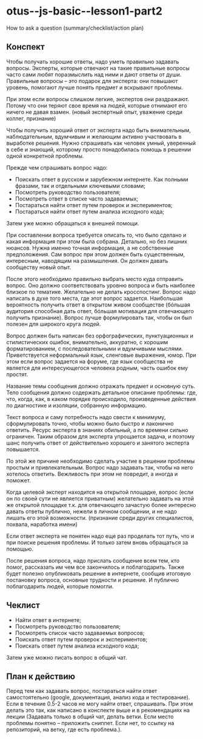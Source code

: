 # otus--js-basic--lesson1-part2
How to ask a question (summary/checklist/action plan)

## Конспект
Чтобы получать хорошие ответы, надо уметь правильно задавать вопросы. Эксперты, которые отвечают на такие правильные вопросы часто сами любят поразмыслить над ними и дают ответы от души. Правильные вопросы – это подарок для эксперта: они повышают уровень, помогают лучше понять предмет и вскрывают проблемы.

При этом если вопросы слишком легкие, экспертов они раздражают. Потому что они теряют свое время на людей, которые отнимают его ничего не давая взамен. (новый экспертный опыт, уважение среди коллег, признание)

Чтобы получить хороший ответ от эксперта надо быть внимательным, наблюдательным, вдумчивым и желающим активно участвовать в выработке решения. Нужно спрашивать как человек умный, уверенный в себе и знающий, которому просто понадобилась помощь в решении одной конкретной проблемы.

Прежде чем спрашивать вопрос надо:

- Поискать ответ в русском и зарубежном интернете. Как полными фразами, так и отдельными ключевыми словами;
- Посмотреть руководство пользователя;
- Посмотреть ответ в списке часто задаваемых;
- Постараться найти ответ путем проверок и экспериментов;
- Постараться найти ответ путем анализа исходного кода;

Затем уже можно обращаться к внешней помощи. 

При составлении вопроса требуется описать то, что было сделано и какая информация при этом была собрана. Детально, но без лишних нюансов. Нужна именно точная информация, а не собственные предположения. Сам вопрос при этом должен быть существенным, интересным, наводящим на размышления. Он должен давать сообществу новый опыт. 

После этого необходимо правильно выбрать место куда отправить вопрос. Оно должно соответствовать уровню вопроса и быть наиболее близкое по тематике. Желательно не делать кросспостинг. Вопрос надо написать в духе того места, где этот вопрос задается. Наибольшая вероятность получить ответ в открытом живом сообществе (бóльшая аудитория способная дать ответ, бóльшая мотивация для отвечающего получить признание). Вопрос лучше формулировать так, чтобы он был полезен для широкого круга людей.

Вопрос должен быть написан без орфографических, пунктуационных и стилистических ошибок, внимательно, аккуратно, с хорошим форматированием, с последовательными и вдумчивыми мыслями. Приветствуется неформальный язык, сленговые выражения, юмор. При этом если вопрос задается на форуме, где язык сообщества не является для интересующегося человека родным, часть ошибок ему простят.

Название темы сообщения должно отражать предмет и основную суть. 
Тело сообщения должно содержать детальное описание проблемы: где, что, когда, как, в каком порядке происходило, произведенные действия по диагностике и изоляции, собранную информацию.

Текст вопроса и саму потребность надо свести к минимуму, сформулировать точно, чтобы можно было быстро и лаконично ответить. Ресурс эксперта в знаниях обильный, а по времени сильно ограничен. Таким образом для эксперта упрощается задача, и поэтому шанс получить ответ от действительно хорошего и занятого эксперта повышается.

По этой же причине необходимо сделать участие в решении проблемы простым и привлекательным. Вопрос надо задавать так, чтобы на него хотелось ответить. Вежливость при этом не повредит, а иногда и поможет. 

Когда целевой эксперт находится на открытой площадке, вопрос (если он по своей сути не является приватным) желательно задавать на этой же открытой площадке т.к. для отвечающего зачастую более интересно давать ответы публично, нежели в личном сообщении, и не надо лишать его этой возможности. (признание среди других специалистов, похвала, наработка имени)

Если ответ эксперта не понятен надо еще раз проделать тот путь, что и при поиске решения проблемы. И только затем вновь обращаться за помощью.

После решения вопроса, надо прислать сообщение всем тем, кто помог, рассказать им чем все закончилось и поблагодарить. Также будет полезно опубликовать решение в интернете, сообщив итоговую постановку вопроса, основные трудности и решение. И публично поблагодарить людей, которые помогли. 

## Чеклист

- Найти ответ в интернете;
- Посмотреть руководство пользователя;
- Посмотреть список часто задаваемых вопросов;
- Поискать ответ путем проверок и экспериментов;
- Поискать ответ путем анализа исходного кода;

Затем уже можно писать вопрос в общий чат.

## План к действию
Перед тем как задавать вопрос, постараться найти ответ самостоятельно (google, документация, анализ кода и тестирование). Если в течение 0.5-2 часов не могу найти ответ, спрашивать. При этом делать это так, как написано в конспекте выше и в рекомендациях на лекции (Задавать только в общий чат, делать ветки. Если место проблемы понятно – приложить сниппет. Если нет, то ссылку на репозиторий, на ветку, где есть проблема.).
